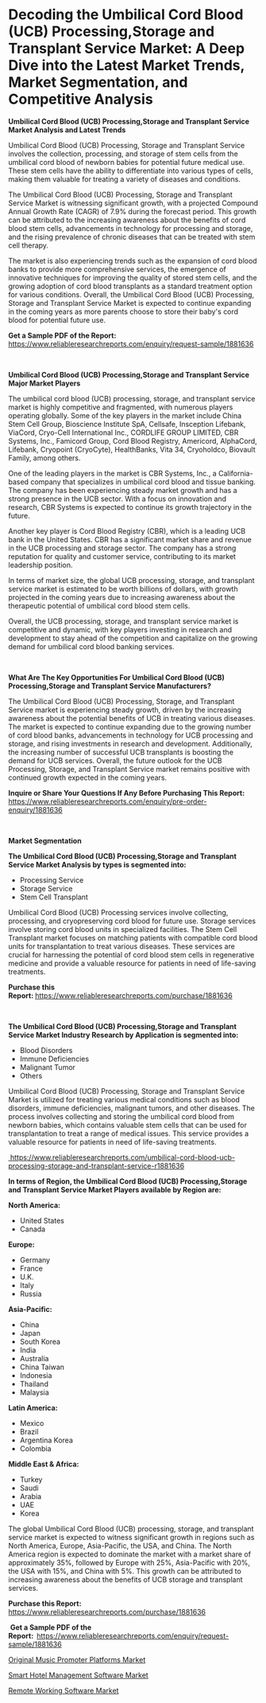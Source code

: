 <p><h1>Decoding the Umbilical Cord Blood (UCB) Processing,Storage and Transplant Service Market: A Deep Dive into the Latest Market Trends, Market Segmentation, and Competitive Analysis</h1></p><p><strong>Umbilical Cord Blood (UCB) Processing,Storage and Transplant Service Market Analysis and Latest Trends</strong></p>
<p><p>Umbilical Cord Blood (UCB) Processing, Storage and Transplant Service involves the collection, processing, and storage of stem cells from the umbilical cord blood of newborn babies for potential future medical use. These stem cells have the ability to differentiate into various types of cells, making them valuable for treating a variety of diseases and conditions.</p><p>The Umbilical Cord Blood (UCB) Processing, Storage and Transplant Service Market is witnessing significant growth, with a projected Compound Annual Growth Rate (CAGR) of 7.9% during the forecast period. This growth can be attributed to the increasing awareness about the benefits of cord blood stem cells, advancements in technology for processing and storage, and the rising prevalence of chronic diseases that can be treated with stem cell therapy.</p><p>The market is also experiencing trends such as the expansion of cord blood banks to provide more comprehensive services, the emergence of innovative techniques for improving the quality of stored stem cells, and the growing adoption of cord blood transplants as a standard treatment option for various conditions. Overall, the Umbilical Cord Blood (UCB) Processing, Storage and Transplant Service Market is expected to continue expanding in the coming years as more parents choose to store their baby's cord blood for potential future use.</p></p>
<p><strong>Get a Sample PDF of the Report:&nbsp;</strong> <a href="https://www.reliableresearchreports.com/enquiry/request-sample/1881636">https://www.reliableresearchreports.com/enquiry/request-sample/1881636</a></p>
<p>&nbsp;</p>
<p><strong>Umbilical Cord Blood (UCB) Processing,Storage and Transplant Service Major Market Players</strong></p>
<p><p>The umbilical cord blood (UCB) processing, storage, and transplant service market is highly competitive and fragmented, with numerous players operating globally. Some of the key players in the market include China Stem Cell Group, Bioscience Institute SpA, Cellsafe, Insception Lifebank, ViaCord, Cryo-Cell International Inc., CORDLIFE GROUP LIMITED, CBR Systems, Inc., Famicord Group, Cord Blood Registry, Americord, AlphaCord, Lifebank, Cryopoint (CryoCyte), HealthBanks, Vita 34, Cryoholdco, Biovault Family, among others.</p><p>One of the leading players in the market is CBR Systems, Inc., a California-based company that specializes in umbilical cord blood and tissue banking. The company has been experiencing steady market growth and has a strong presence in the UCB sector. With a focus on innovation and research, CBR Systems is expected to continue its growth trajectory in the future.</p><p>Another key player is Cord Blood Registry (CBR), which is a leading UCB bank in the United States. CBR has a significant market share and revenue in the UCB processing and storage sector. The company has a strong reputation for quality and customer service, contributing to its market leadership position.</p><p>In terms of market size, the global UCB processing, storage, and transplant service market is estimated to be worth billions of dollars, with growth projected in the coming years due to increasing awareness about the therapeutic potential of umbilical cord blood stem cells.</p><p>Overall, the UCB processing, storage, and transplant service market is competitive and dynamic, with key players investing in research and development to stay ahead of the competition and capitalize on the growing demand for umbilical cord blood banking services.</p></p>
<p>&nbsp;</p>
<p><strong>What Are The Key Opportunities For Umbilical Cord Blood (UCB) Processing,Storage and Transplant Service Manufacturers?</strong></p>
<p><p>The Umbilical Cord Blood (UCB) Processing, Storage, and Transplant Service market is experiencing steady growth, driven by the increasing awareness about the potential benefits of UCB in treating various diseases. The market is expected to continue expanding due to the growing number of cord blood banks, advancements in technology for UCB processing and storage, and rising investments in research and development. Additionally, the increasing number of successful UCB transplants is boosting the demand for UCB services. Overall, the future outlook for the UCB Processing, Storage, and Transplant Service market remains positive with continued growth expected in the coming years.</p></p>
<p><strong>Inquire or Share Your Questions If Any Before Purchasing This Report:</strong> <a href="https://www.reliableresearchreports.com/enquiry/pre-order-enquiry/1881636">https://www.reliableresearchreports.com/enquiry/pre-order-enquiry/1881636</a></p>
<p>&nbsp;</p>
<p><strong>Market Segmentation</strong></p>
<p><strong>The Umbilical Cord Blood (UCB) Processing,Storage and Transplant Service Market Analysis by types is segmented into:</strong></p>
<p><ul><li>Processing Service</li><li>Storage Service</li><li>Stem Cell Transplant</li></ul></p>
<p><p>Umbilical Cord Blood (UCB) Processing services involve collecting, processing, and cryopreserving cord blood for future use. Storage services involve storing cord blood units in specialized facilities. The Stem Cell Transplant market focuses on matching patients with compatible cord blood units for transplantation to treat various diseases. These services are crucial for harnessing the potential of cord blood stem cells in regenerative medicine and provide a valuable resource for patients in need of life-saving treatments.</p></p>
<p><strong>Purchase this Report:&nbsp;</strong><a href="https://www.reliableresearchreports.com/purchase/1881636">https://www.reliableresearchreports.com/purchase/1881636</a></p>
<p>&nbsp;</p>
<p><strong>The Umbilical Cord Blood (UCB) Processing,Storage and Transplant Service Market Industry Research by Application is segmented into:</strong></p>
<p><ul><li>Blood Disorders</li><li>Immune Deficiencies</li><li>Malignant Tumor</li><li>Others</li></ul></p>
<p><p>Umbilical Cord Blood (UCB) Processing, Storage and Transplant Service Market is utilized for treating various medical conditions such as blood disorders, immune deficiencies, malignant tumors, and other diseases. The process involves collecting and storing the umbilical cord blood from newborn babies, which contains valuable stem cells that can be used for transplantation to treat a range of medical issues. This service provides a valuable resource for patients in need of life-saving treatments.</p></p>
<p><a href="https://www.reliableresearchreports.com/umbilical-cord-blood-ucb-processing-storage-and-transplant-service-r1881636">&nbsp;https://www.reliableresearchreports.com/umbilical-cord-blood-ucb-processing-storage-and-transplant-service-r1881636</a></p>
<p><strong>In terms of Region, the Umbilical Cord Blood (UCB) Processing,Storage and Transplant Service Market Players available by Region are:</strong></p>
<p>
    <p> <strong> North America: </strong>
        <ul>
            <li>United States</li>
            <li>Canada</li>
        </ul>
        </p> 
    <p> <strong> Europe: </strong>
        <ul>
            <li>Germany</li>
            <li>France</li>
            <li>U.K.</li>
            <li>Italy</li>
            <li>Russia</li>
        </ul>
        </p> 
    <p> <strong> Asia-Pacific: </strong>
        <ul>
            <li>China</li>
            <li>Japan</li>
            <li>South Korea</li>
            <li>India</li>
            <li>Australia</li>
            <li>China Taiwan</li>
            <li>Indonesia</li>
            <li>Thailand</li>
            <li>Malaysia</li>
        </ul>
        </p> 
    <p> <strong> Latin America: </strong>
        <ul>
            <li>Mexico</li>
            <li>Brazil</li>
            <li>Argentina Korea</li>
            <li>Colombia</li>
        </ul>
        </p> 
    <p> <strong> Middle East & Africa: </strong>
        <ul>
            <li>Turkey</li>
            <li>Saudi</li>
            <li>Arabia</li>
            <li>UAE</li>
            <li>Korea</li>
        </ul>
    </p>
    </p>
<p><p>The global Umbilical Cord Blood (UCB) processing, storage, and transplant service market is expected to witness significant growth in regions such as North America, Europe, Asia-Pacific, the USA, and China. The North America region is expected to dominate the market with a market share of approximately 35%, followed by Europe with 25%, Asia-Pacific with 20%, the USA with 15%, and China with 5%. This growth can be attributed to increasing awareness about the benefits of UCB storage and transplant services.</p></p>
<p><strong>Purchase this Report: </strong><a href="https://www.reliableresearchreports.com/purchase/1881636">https://www.reliableresearchreports.com/purchase/1881636</a></p>
<p>&nbsp;<strong>Get a Sample PDF of the Report:&nbsp;&nbsp;</strong><a href="https://www.reliableresearchreports.com/enquiry/request-sample/1881636">https://www.reliableresearchreports.com/enquiry/request-sample/1881636</a></p>
<p><strong></strong></p>
<p><p><a href="https://github.com/ElmoRunolfsson2023/Market-Research-Report-List-1/blob/main/original-music-promoter-platforms-market.md">Original Music Promoter Platforms Market</a></p><p><a href="https://view.publitas.com/reportprime-1/smart-hotel-management-software-market-exploring-market-share-market-trends-and-future-growth/">Smart Hotel Management Software Market</a></p><p><a href="https://view.publitas.com/reportprime-1/remote-working-software-market-competitive-analysis-market-trends-and-forecast-to-2031/">Remote Working Software Market</a></p></p>